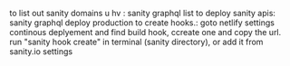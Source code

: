 to list out sanity domains u hv : sanity graphql list
to deploy sanity apis: sanity graphql deploy production
to create hooks.:
goto netlify settings continous deplyement and find build hook, ccreate one and copy the url.
run "sanity hook create" in terminal (sanity directory), or add it from sanity.io settings

